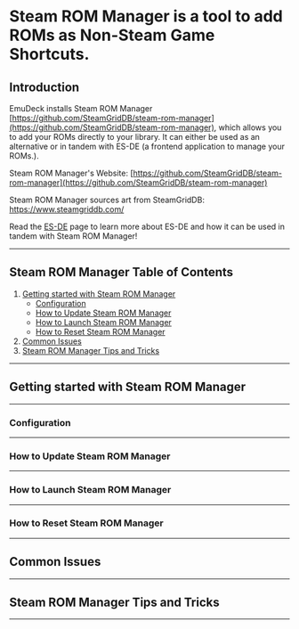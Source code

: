 # Steam ROM Manager is a tool to add ROMs as Non-Steam Game Shortcuts. 

## Introduction

EmuDeck installs Steam ROM Manager [https://github.com/SteamGridDB/steam-rom-manager](https://github.com/SteamGridDB/steam-rom-manager), which allows you to add your ROMs directly to your library.  It can either be used as an alternative or in tandem with ES-DE (a frontend application to manage your ROMs.).

Steam ROM Manager's Website: [https://github.com/SteamGridDB/steam-rom-manager](https://github.com/SteamGridDB/steam-rom-manager)

Steam ROM Manager sources art from SteamGridDB: [https://www.steamgriddb.com/
](https://www.steamgriddb.com/)

Read the [ES-DE](../windows/es-de.md) page to learn more about ES-DE and how it can be used in tandem with Steam ROM Manager! 

***

## Steam ROM Manager Table of Contents

1. [Getting started with Steam ROM Manager](#getting-started-with-steam-rom-manager)
    - [Configuration](#configuration)
    - [How to Update Steam ROM Manager](#how-to-update-steam-rom-manager)
    - [How to Launch Steam ROM Manager](#how-to-launch-steam-rom-manager)
    - [How to Reset Steam ROM Manager](#how-to-reset-steam-rom-manager) 
2. [Common Issues](#common-issues)
3. [Steam ROM Manager Tips and Tricks](#steam-rom-manager-tips-and-tricks)

***

## Getting started with Steam ROM Manager

***

### Configuration

***

### How to Update Steam ROM Manager

***

### How to Launch Steam ROM Manager

***

### How to Reset Steam ROM Manager

***

## Common Issues

***

## Steam ROM Manager Tips and Tricks

***